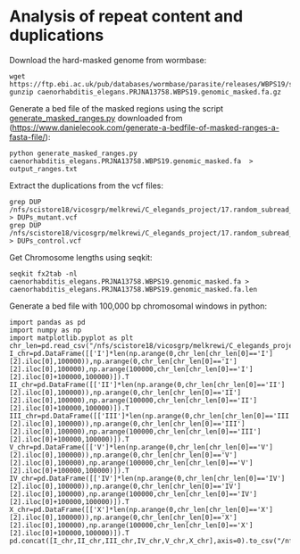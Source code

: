 # Analysis of repeat content and duplications
Download the hard-masked genome from wormbase:
```
wget https://ftp.ebi.ac.uk/pub/databases/wormbase/parasite/releases/WBPS19/species/caenorhabditis_elegans/PRJNA13758/caenorhabditis_elegans.PRJNA13758.WBPS19.genomic_masked.fa.gz
gunzip caenorhabditis_elegans.PRJNA13758.WBPS19.genomic_masked.fa.gz
```
Generate a bed file of the masked regions using the script [generate_masked_ranges.py](https://github.com/Melkrewi/Structural_variants_detection/blob/main/generate_masked_ranges.py) downloaded from (https://www.danielecook.com/generate-a-bedfile-of-masked-ranges-a-fasta-file/):
```
python generate_masked_ranges.py caenorhabditis_elegans.PRJNA13758.WBPS19.genomic_masked.fa  > output_ranges.txt
```
Extract the duplications from the vcf files:
```
grep DUP /nfs/scistore18/vicosgrp/melkrewi/C_elegands_project/17.random_subread_mytool_random_state/alignment_315850_cuteSV.vcf > DUPs_mutant.vcf
grep DUP /nfs/scistore18/vicosgrp/melkrewi/C_elegands_project/17.random_subread_mytool_random_state/control/alignment_315848_cuteSV.vcf > DUPs_control.vcf
```
Get Chromosome lengths using seqkit:
```
seqkit fx2tab -nl caenorhabditis_elegans.PRJNA13758.WBPS19.genomic_masked.fa > caenorhabditis_elegans.PRJNA13758.WBPS19.genomic_masked.fa.len
```
Generate a bed file with 100,000 bp chromosomal windows in python:
```
import pandas as pd
import numpy as np
import matplotlib.pyplot as plt
chr_len=pd.read_csv("/nfs/scistore18/vicosgrp/melkrewi/C_elegands_project/12.repeat_masker/caenorhabditis_elegans.PRJNA13758.WBPS19.genomic_masked.fa.len",sep="\s+",header=None)
I_chr=pd.DataFrame([['I']*len(np.arange(0,chr_len[chr_len[0]=='I'][2].iloc[0],100000)),np.arange(0,chr_len[chr_len[0]=='I'][2].iloc[0],100000),np.arange(100000,chr_len[chr_len[0]=='I'][2].iloc[0]+100000,100000)]).T
II_chr=pd.DataFrame([['II']*len(np.arange(0,chr_len[chr_len[0]=='II'][2].iloc[0],100000)),np.arange(0,chr_len[chr_len[0]=='II'][2].iloc[0],100000),np.arange(100000,chr_len[chr_len[0]=='II'][2].iloc[0]+100000,100000)]).T
III_chr=pd.DataFrame([['III']*len(np.arange(0,chr_len[chr_len[0]=='III'][2].iloc[0],100000)),np.arange(0,chr_len[chr_len[0]=='III'][2].iloc[0],100000),np.arange(100000,chr_len[chr_len[0]=='III'][2].iloc[0]+100000,100000)]).T
V_chr=pd.DataFrame([['V']*len(np.arange(0,chr_len[chr_len[0]=='V'][2].iloc[0],100000)),np.arange(0,chr_len[chr_len[0]=='V'][2].iloc[0],100000),np.arange(100000,chr_len[chr_len[0]=='V'][2].iloc[0]+100000,100000)]).T
IV_chr=pd.DataFrame([['IV']*len(np.arange(0,chr_len[chr_len[0]=='IV'][2].iloc[0],100000)),np.arange(0,chr_len[chr_len[0]=='IV'][2].iloc[0],100000),np.arange(100000,chr_len[chr_len[0]=='IV'][2].iloc[0]+100000,100000)]).T
X_chr=pd.DataFrame([['X']*len(np.arange(0,chr_len[chr_len[0]=='X'][2].iloc[0],100000)),np.arange(0,chr_len[chr_len[0]=='X'][2].iloc[0],100000),np.arange(100000,chr_len[chr_len[0]=='X'][2].iloc[0]+100000,100000)]).T
pd.concat([I_chr,II_chr,III_chr,IV_chr,V_chr,X_chr],axis=0).to_csv("/nfs/scistore18/vicosgrp/melkrewi/C_elegands_project/20.mask_genome/chromosomal_bins.bed",sep="\t",header=True,index=False)
```
